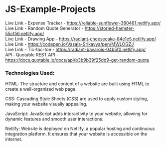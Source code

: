 # JS-Example-Projects
Live Link - Expense Tracker - https://reliable-sunflower-380461.netlify.app/<br>
Live Link - Random Quote Generator - https://storied-hamster-55cf56.netlify.app/<br>
Live Link  - Drawing App - https://radiant-cheesecake-84e1e5.netlify.app/<br>
Live Link - https://codepen.io/Vasala-Srikavya/pen/MWLOGZJ<br>
Live Link - Tic-tac-toe - https://radiant-bavarois-04b5f0.netlify.app/<br>
API : Quotable REST API - https://docs.quotable.io/docs/api/b3b9b39f25dd9-get-random-quote
### Technologies Used: 
HTML: The structure and content of a website are built using HTML to create a well-organized web page.

CSS: Cascading Style Sheets (CSS) are used to apply custom styling, making your website visually appealing.

JavaScript: JavaScript adds interactivity to your website, allowing for dynamic features and smooth user interactions.

Netlify: Website is deployed on Netlify, a popular hosting and continuous integration platform. It ensures that your website is accessible on the internet.

